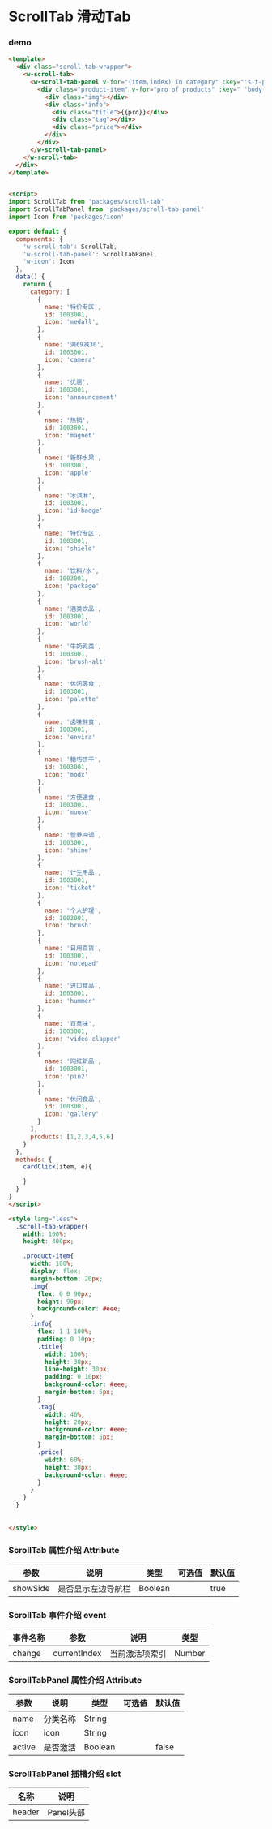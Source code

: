 # ScrollTab 滑动Tab 


### demo
```html
<template>
  <div class="scroll-tab-wrapper">
    <w-scroll-tab>
      <w-scroll-tab-panel v-for="(item,index) in category" :key="'s-t-p-' + index" :name="item.name" :icon="item.icon">
        <div class="product-item" v-for="pro of products" :key=" 'body-item-' + pro">
          <div class="img"></div>
          <div class="info">
            <div class="title">{{pro}}</div>
            <div class="tag"></div>
            <div class="price"></div>
          </div>
        </div>
      </w-scroll-tab-panel>
    </w-scroll-tab>
  </div>
</template>


<script>
import ScrollTab from 'packages/scroll-tab'
import ScrollTabPanel from 'packages/scroll-tab-panel'
import Icon from 'packages/icon'

export default {
  components: {
    'w-scroll-tab': ScrollTab,
    'w-scroll-tab-panel': ScrollTabPanel,
    'w-icon': Icon
  },
  data() {
    return {
      category: [
        {
          name: '特价专区',
          id: 1003001,
          icon: 'medall',
        },
        {
          name: '满69减30',
          id: 1003001,
          icon: 'camera'
        },
        {
          name: '优惠',
          id: 1003001,
          icon: 'announcement'
        },
        {
          name: '热销',
          id: 1003001,
          icon: 'magnet'
        },
        {
          name: '新鲜水果',
          id: 1003001,
          icon: 'apple'
        },
        {
          name: '冰淇淋',
          id: 1003001,
          icon: 'id-badge'
        },
        {
          name: '特价专区',
          id: 1003001,
          icon: 'shield'
        },
        {
          name: '饮料/水',
          id: 1003001,
          icon: 'package'
        },
        {
          name: '酒类饮品',
          id: 1003001,
          icon: 'world'
        },
        {
          name: '牛奶乳类',
          id: 1003001,
          icon: 'brush-alt'
        },
        {
          name: '休闲零食',
          id: 1003001,
          icon: 'palette'
        },
        {
          name: '卤味鲜食',
          id: 1003001,
          icon: 'envira'
        },
        {
          name: '糖巧饼干',
          id: 1003001,
          icon: 'modx'
        },
        {
          name: '方便速食',
          id: 1003001,
          icon: 'mouse'
        },
        {
          name: '营养冲调',
          id: 1003001,
          icon: 'shine'
        },
        {
          name: '计生用品',
          id: 1003001,
          icon: 'ticket'
        },
        {
          name: '个人护理',
          id: 1003001,
          icon: 'brush'
        },
        {
          name: '日用百货',
          id: 1003001,
          icon: 'notepad'
        },
        {
          name: '进口食品',
          id: 1003001,
          icon: 'hummer'
        },
        {
          name: '百草味',
          id: 1003001,
          icon: 'video-clapper'
        },
        {
          name: '网红新品',
          id: 1003001,
          icon: 'pin2'
        },
        {
          name: '休闲食品',
          id: 1003001,
          icon: 'gallery'
        }
      ],
      products: [1,2,3,4,5,6]
    }
  },
  methods: {
    cardClick(item, e){

    }
  }
}
</script>

<style lang="less">
  .scroll-tab-wrapper{
    width: 100%;
    height: 400px;

    .product-item{
      width: 100%;
      display: flex;
      margin-bottom: 20px;
      .img{
        flex: 0 0 90px;
        height: 90px;
        background-color: #eee;
      }
      .info{
        flex: 1 1 100%;
        padding: 0 10px;
        .title{
          width: 100%;
          height: 30px;
          line-height: 30px;
          padding: 0 10px;
          background-color: #eee;
          margin-bottom: 5px;
        }
        .tag{
          width: 40%;
          height: 20px;
          background-color: #eee;
          margin-bottom: 5px;
        }
        .price{
          width: 60%;
          height: 30px;
          background-color: #eee;
        }
      }
    }
  }
  
  
</style>
```



###  ScrollTab 属性介绍 Attribute

| 参数           | 说明        | 类型       | 可选值        | 默认值     |
|---------------|-------------|-----------|--------------|-----------|
| showSide      | 是否显示左边导航栏  |   Boolean  |              |   true   |


###  ScrollTab 事件介绍 event

| 事件名称        | 参数           |    说明         | 类型         | 
|---------------|----------------|----------------|--------------|
| change        |  currentIndex  |  当前激活项索引   | Number       |


###  ScrollTabPanel 属性介绍 Attribute

| 参数           | 说明        | 类型       | 可选值        | 默认值     |
|---------------|-------------|-----------|--------------|-----------|
| name          | 分类名称     |  String    |             |           |
| icon          | icon        |  String   |             |            |
| active        | 是否激活     |  Boolean   |             | false     |


###  ScrollTabPanel 插槽介绍 slot

| 名称           | 说明           |
|---------------|----------------|
| header        |  Panel头部      |